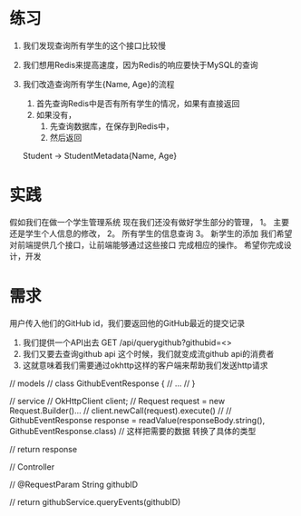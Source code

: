 # 练习
1. 我们发现查询所有学生的这个接口比较慢
2. 我们想用Redis来提高速度，因为Redis的响应要快于MySQL的查询
3. 我们改造查询所有学生{Name, Age}的流程
   1. 首先查询Redis中是否有所有学生的情况，如果有直接返回
   2. 如果没有，
      1. 先查询数据库，在保存到Redis中，
      2. 然后返回

   Student -> StudentMetadata{Name, Age}



# 实践
假如我们在做一个学生管理系统
现在我们还没有做好学生部分的管理，
1。 主要还是学生个人信息的修改，
2。 所有学生的信息查询
3。 新学生的添加
我们希望对前端提供几个接口，让前端能够通过这些接口
完成相应的操作。
希望你完成设计，开发

# 需求
用户传入他们的GitHub id，我们要返回他的GitHub最近的提交记录
1. 我们提供一个API出去
GET /api/querygithub?githubid=<>
2. 我们又要去查询github api
这个时候，我们就变成流github api的消费者
3. 这就意味着我们需要通过okhttp这样的客户端来帮助我们发送http请求

// models
// class GithubEventResponse {
// ...
// }

// service
// OkHttpClient client;
// Request request = new Request.Builder()...
// client.newCall(request).execute()
// 
// GithubEventResponse response = readValue(responseBody.string(), GithubEventResponse.class)
// 这样把需要的数据 转换了具体的类型

// return response

// Controller

// @RequestParam String githubID

// return githubService.queryEvents(githubID)

